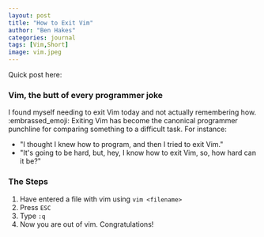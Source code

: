```yaml
---
layout: post
title: "How to Exit Vim"
author: "Ben Hakes"
categories: journal
tags: [Vim,Short]
image: vim.jpeg
---
```


Quick post here:

### Vim, the butt of every programmer joke

I found myself needing to exit Vim today and not actually remembering how. :embrassed_emoji: Exiting Vim has become the canonical programmer punchline for comparing something to a difficult task. For instance:
- "I thought I knew how to program, and then I tried to exit Vim."
- "It's going to be hard, but, hey, I know how to exit Vim, so, how hard can it be?"

### The Steps

1. Have entered a file with vim using `vim <filename>`
2. Press `ESC`
3. Type `:q`
4. Now you are out of vim. Congratulations!
